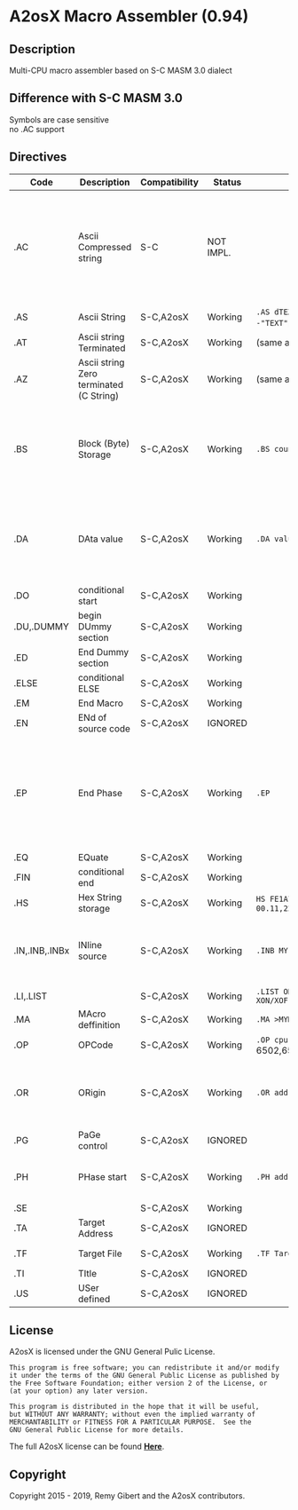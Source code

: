 # A2osX Macro Assembler (0.94)

## Description

Multi-CPU macro assembler based on S-C MASM 3.0 dialect

## Difference with S-C MASM 3.0

Symbols are case sensitive  
no .AC support

## Directives

| Code | Description | Compatibility | Status | Syntax | Comment |
|-|-|-|-|-|-|
| .AC  | Ascii Compressed string| S-C           | NOT IMPL.   |             | As strings are supposed to be printed with A2osX API, Printf cannot handle 'AC' compressed strings |
| .AS  | Ascii String | S-C,A2osX     | Working     |  `.AS dTEXTd`  where d is any delimiter  `.AS -"TEXT"`produce ascii code with b7=1             | |
| .AT  | Ascii string Terminated | S-C,A2osX     | Working     | (same as above) | |
| .AZ  | Ascii string Zero terminated (C String) | S-C,A2osX     | Working     | (same as above) | |
| .BS  | Block (Byte) Storage | S-C,A2osX     | Working     | `.BS count[,value]` | Reserves `count` bytes in output and sets them to `value` (or zero if omitted) |
| .DA  | DAta value | S-C,A2osX     | Working | `.DA value` | 2-byte address: `.DA $1234` only high byte: `.DA /$1234` only low byte: `.DA #$1234` |
| .DO  | conditional start | S-C,A2osX     | Working |             | |
| .DU,.DUMMY | begin DUmmy section | S-C,A2osX     | Working |             | |
| .ED  | End Dummy section | S-C,A2osX     | Working |             | |
| .ELSE | conditional ELSE | S-C,A2osX     | Working |             | |
| .EM  | End Macro | S-C,A2osX     | Working |             | |
| .EN  | ENd of source code | S-C,A2osX     | IGNORED |             | |
| .EP  | End Phase | S-C,A2osX     | Working | `.EP` | Conclude temporary addressing range started with `.PH` and resume prior assembly addressing |
| .EQ  | EQuate | S-C,A2osX     | Working |             | |
| .FIN | conditional end| S-C,A2osX     | Working |             | |
| .HS  | Hex String storage | S-C,A2osX     | Working | `HS FE1A78`     delimiter allowed : `HS 00.11,22`            | |
| .IN,.INB,.INBx | INline source | S-C,A2osX     | Working | `.INB MYFILE`  | `.IN` inlines full text, `.INB` inlines 1 block at a time during assembly |
| .LI,.LIST  | | S-C,A2osX     | Working | `.LIST ON/OFF CON/COFF MON/MOFF XON/XOFF`  | |
| .MA  | MAcro deffinition | S-C,A2osX | Working | `.MA >MYMACRO`  | |
| .OP  | OPCode | S-C,A2osX     | Working | `.OP cpu` where cpu is one of 6502,65C02,65R02,65816,Z80,SW16           | |
| .OR  | ORigin | S-C,A2osX     | Working | `.OR address` | Set initial output address (only one allowed per assembly) |
| .PG  | PaGe control | S-C,A2osX     | IGNORED |             | |
| .PH  | PHase start | S-C,A2osX     | Working |  `.PH address` | Start a temporary addressing range |
| .SE  | | S-C,A2osX     | Working |             | |
| .TA  | Target Address| S-C,A2osX     | IGNORED |             | |
| .TF  | Target File | S-C,A2osX     | Working | `.TF TargetFile[,Txxx]` | only ,TSYS supported  |
| .TI  | TItle | S-C,A2osX     | IGNORED |             | |
| .US  | USer defined | S-C,A2osX     | IGNORED |             | |

## License
A2osX is licensed under the GNU General Pulic License.

    This program is free software; you can redistribute it and/or modify
    it under the terms of the GNU General Public License as published by
    the Free Software Foundation; either version 2 of the License, or
    (at your option) any later version.

    This program is distributed in the hope that it will be useful,
    but WITHOUT ANY WARRANTY; without even the implied warranty of
    MERCHANTABILITY or FITNESS FOR A PARTICULAR PURPOSE.  See the
    GNU General Public License for more details.

The full A2osX license can be found **[Here](../LICENSE)**.

## Copyright

Copyright 2015 - 2019, Remy Gibert and the A2osX contributors.
